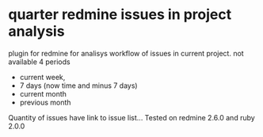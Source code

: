 # quarter redmine issues in project analysis
plugin for redmine for analisys workflow of issues in current project. 
not available 4 periods 
  - current week, 
  - 7 days (now time and minus 7 days)
  - current month
  - previous month

Quantity of issues have link to issue list... 
Tested on redmine 2.6.0 and ruby 2.0.0
